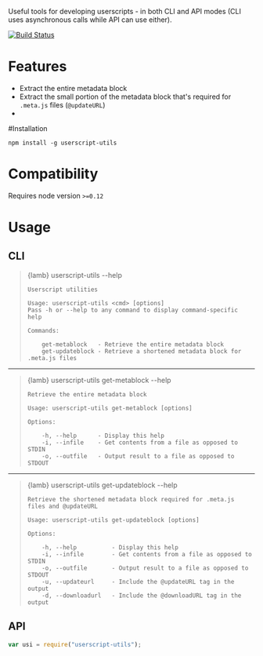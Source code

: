 Useful tools for developing userscripts - in both CLI and API modes (CLI uses asynchronous calls while API can use either).

[![Build Status](https://travis-ci.org/Alorel/userscript-utils.svg?branch=master)](https://travis-ci.org/Alorel/userscript-utils/branches)

# Features

 - Extract the entire metadata block
 - Extract the small portion of the metadata block that's required for `.meta.js` files (`@updateURL`)
 - 
#Installation

    npm install -g userscript-utils

# Compatibility

Requires node version `>=0.12`

# Usage

## CLI

> {lamb} userscript-utils --help
> 
>     Userscript utilities
> 
>     Usage: userscript-utils <cmd> [options]
>     Pass -h or --help to any command to display command-specific help
> 
>     Commands:
> 
>         get-metablock   - Retrieve the entire metadata block
>         get-updateblock - Retrieve a shortened metadata block for .meta.js files

----------

> {lamb} userscript-utils get-metablock --help
> 
>     Retrieve the entire metadata block
> 
>     Usage: userscript-utils get-metablock [options]
> 
>     Options:
> 
>         -h, --help      - Display this help
>         -i, --infile    - Get contents from a file as opposed to STDIN
>         -o, --outfile   - Output result to a file as opposed to STDOUT

----------

> {lamb} userscript-utils get-updateblock --help
> 
>     Retrieve the shortened metadata block required for .meta.js files and @updateURL
> 
>     Usage: userscript-utils get-updateblock [options]
> 
>     Options:
> 
>         -h, --help          - Display this help
>         -i, --infile        - Get contents from a file as opposed to STDIN
>         -o, --outfile       - Output result to a file as opposed to STDOUT
>         -u, --updateurl     - Include the @updateURL tag in the output
>         -d, --downloadurl   - Include the @downloadURL tag in the output

## API

```js
var usi = require("userscript-utils");
```